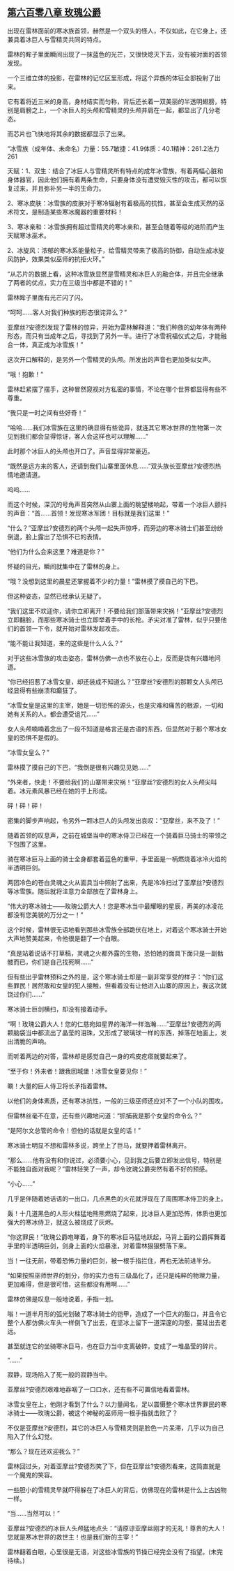 ## [第六百零八章 玫瑰公爵](https://www.xxbiquge.com/11_11222/8972437.html)


  出现在雷林面前的寒冰族首领，赫然是一个双头的怪人，不仅如此，在它身上，还兼具着冰巨人与雪精灵共同的特点。

  雷林的眸子里面瞬间出现了一抹蓝色的光芒，又很快熄灭下去，没有被对面的首领发现。

  一个三维立体的投影，在雷林的记忆区里形成，将这个异族的体征全部投射了出来。

  它有着将近三米的身高，身材结实而匀称，背后还长着一双美丽的半透明翅膀，特别是肩膀之上，一个冰巨人的头颅和雪精灵的头颅并肩在一起，都显出了几分老态。

  而芯片也飞快地将其余的数据都显示了出来。

  “冰雪族（成年体、未命名）力量：55.7敏捷：41.9体质：40.1精神：261.2法力261

  天赋：1、双生：结合了冰巨人与雪精灵所有特点的成年冰雪族，有着两幅心脏和身体器官，因此他们拥有着两条生命，只要身体没有遭受毁灭性的攻击，都可以恢复过来，并且弥补另一半的生命力。

  2、寒冰皮肤：冰雪族的皮肤对于寒冷辐射有着极高的抗性，甚至会生成天然的巫术符文，是制造某些寒冰魔器的重要材料！

  3、寒冰亲和：冰雪族拥有超过雪精灵的寒冰亲和，甚至会随着等级的进阶而产生天赋寒冰巫术。

  2、冰旋风：浓郁的寒冰系能量粒子，给雪精灵带来了极高的防御，自动生成冰旋风防护，效果类似巫师的抗拒火环。”

  “从芯片的数据上看，这种冰雪族显然是雪精灵和冰巨人的融合体，并且完全继承了两者的优点，实力在三级当中都是不错的！”

  雷林眸子里面有光芒闪了闪。

  “呵呵……客人对我们种族的形态很诧异么？”

  亚摩丝?安德烈发现了雷林的惊异，开始为雷林解释道：“我们种族的幼年体有两种形态，而只有当成年之后，寻找到了另外一半。进行了冰雪祝福仪式之后，才能融合一体，真正成为冰雪族！”

  这次开口解释的，是另外一个雪精灵的头颅。所发出的声音也更加类似女声。

  “哦！抱歉！”

  雷林赶紧摆了摆手，这种冒然窥视对方私密的事情，不论在哪个世界都显得有些不尊重。

  “我只是一时之间有些好奇！”

  “哈哈……我们冰雪族在这里的确显得有些诡异，就连其它寒冰世界的生物第一次见到我们都会显得惊讶，客人会这样也可以理解……”

  此时那个冰巨人的头颅也开口了。声音显得非常豪迈。

  “既然是远方来的客人，还请到我们山寨里面休息……”双头族长亚摩丝?安德烈热情地邀请道。

  呜呜……

  而这个时候，深沉的号角声音突然从山寨上面的眺望楼响起，带着一个冰巨人颤抖的声音：“首……首领！发现寒冰军团！目标就是我们这里！”

  “什么？”亚摩丝?安德烈的两个头颅一起失声惊呼，而旁边的寒冰骑士们甚至纷纷倒退，脸上露出了恐惧不已的表情。

  “他们为什么会来这里？难道是你？”

  怀疑的目光，瞬间就集中在了雷林的身上。

  “哦？没想到这里的晨星还掌握着不少的力量！”雷林摸了摸自己的下巴。

  但这种姿态，显然已经承认无疑了。

  “我们这里不欢迎你，请你立即离开！不要给我们部落带来灾祸！”亚摩丝?安德烈立即翻脸，而那些寒冰骑士也立即举着手中的长枪。矛尖对准了雷林，似乎只要他们的首领一下令，就开始对雷林发起攻击。

  “能不能让我知道，来的这些是什么人么？”

  对于这些冰雪族的攻击姿态，雷林仿佛一点也不放在心上，反而是饶有兴趣地问道。

  “你已经招惹了冰雪女皇，却还装成不知道么？”亚摩丝?安德烈的那颗女人头颅已经显得有些崩溃和癫狂了。

  “冰雪女皇是这里的主宰，她是一切恐怖的源头，也是灾难和痛苦的根源，一切和她有关系的人。都会遭受诅咒……”

  女人头颅喃喃着念出了一段不知道是格言还是古语的东西，但显然对于那个寒冰女皇的恐惧不是假的。

  “冰雪女皇么？”

  雷林摸了摸自己的下巴，“我倒是很有兴趣见见她……”

  “外来者，快走！不要给我们的山寨带来灾祸！”亚摩丝?安德烈的女人头颅尖叫着。冰元素风暴已经在她的手上形成。

  砰！砰！砰！

  密集的脚步声响起，令另外一颗冰巨人的头颅发出哀叹：“亚摩丝，来不及了！”

  随着首领的叹息声，之前在城堡当中的寒冰侍卫已经在一个骑着巨马骑士的带领之下包围了这里。

  骑在寒冰巨马上面的骑士全身都套着蓝色的重甲，手里面是一柄燃烧着冰冷火焰的半透明巨剑。

  两团冷色的苍白灵魂之火从面具当中照射了出来，先是冷冷扫过了亚摩丝?安德烈等冰雪族。随后就将注意力全部放在了雷林身上。

  “伟大的寒冰骑士——玫瑰公爵大人！您是寒冰当中最耀眼的星辰，再美的冰凌花都没有您美貌的万分之一！”

  这个时候，雷林很无语地看到那些冰雪族全部跪伏在地上，对着这个寒冰骑士开始大声地赞美起来，令他很是翻了一个白眼。

  “真是站着说话不打草稿，灵魂之火都外露的生物，恐怕她的面具下面只是一副骷髅而已，你们是自己找死啊……”

  但有些出乎雷林预料之外的是，这个寒冰骑士却是一副非常享受的样子：“你们这些罪民！居然敢和女皇的犯人接触，但看着没有让他进入山寨的原因上，我这次就饶过你们……”

  寒冰骑士巨剑横扫，却没有接着动手。

  “啊！玫瑰公爵大人！您的仁慈宛如星界的海洋一样浩瀚……”亚摩丝?安德烈的两颗脑袋当中都流出了晶莹的泪珠，又形成了玻璃球一样的东西，掉落在地面上，发出清脆的声响。

  而听着两边的对答，雷林却是感觉自己一身的鸡皮疙瘩就要起来了。

  “至于你！外来者！跟我回城堡！冰雪女皇要见你！”

  唰！大量的巨人侍卫将长矛指着雷林。

  以他们的身体素质，还有寒冰抗性，一般的三级巫师还应对不了一个小队的围攻。

  但雷林丝毫不在意，还有些兴趣地问道：“抓捕我是那个女皇的命令么？”

  “是阿尔文总管的命令！但他的话就是女皇的话！”

  寒冰骑士明显不想和雷林多说，跨坐上了巨马，就要押着雷林离开。

  “那么……他有没有和你说过，必须要小心，见到我之后要立即发出信号，特别是不能独自面对我呢？”雷林轻笑了一声，却令玫瑰公爵突然有着不好的预感。

  “小心……”

  几乎是伴随着她话语的一出口，几点黑色的火花就浮现在了周围寒冰侍卫的身上。

  轰！十几道黑色的人形火柱猛地熊熊燃烧了起来，比冰巨人更加恐怖，体质也更加强大的寒冰侍卫，就这么被烧成了灰烬。

  “你这罪民！”玫瑰公爵咆哮着，身下的寒冰巨马猛地跃起，马背上面的公爵挥舞着手里的半透明巨剑，剑身上面的火焰暴涨，对着雷林狠狠劈落下来。

  当！一往无前，带着恐怖力量的巨剑，被一根手指拦住，再也无法前进半分。

  “如果按照巫师世界的划分，你的实力也有三级晶化了，还只是纯粹的物理力量，更加难得，但是很可惜，这些都没有用啊……”

  雷林仿佛是叹息一般地说着，手指一划。

  嗡！一道半月形的弧光划破了寒冰骑士的铠甲，造成了一个巨大的豁口，并且令它整个人都仿佛火车头一样倒飞了出去，在坚冰上留下一道深邃的沟壑，蔓延出去老远。

  甚至就连它的坐骑寒冰巨马，也在巨力当中支离破碎，变成了一堆晶莹的碎片。

  “……”

  寂静，现场陷入了死一般的寂静当中。

  亚摩丝?安德烈艰难地吞咽了一口口水，还有些不可置信地看着雷林。

  冰雪女皇在上，他刚才看到了什么？以力量闻名，足以震慑整个寒冰世界罪民的寒冰骑士——玫瑰公爵，被这个神秘的巫师用一根手指就击败了？

  不仅是亚摩丝?安德烈，其它的冰巨人与雪精灵则是脸色一片呆滞，几乎以为自己陷入了什么幻觉。

  “那么？现在还欢迎我么？”

  雷林回过头，对着亚摩丝?安德烈笑了下，但在亚摩丝?安德烈看来，这简直就是一个魔鬼的笑容。

  一些胆小的雪精灵早就吓得躲在了冰巨人的背后，仿佛现在的雷林是什么上古凶物一样。

  “当……当然可以！”

  亚摩丝?安德烈的冰巨人头颅猛地点头：“请原谅亚摩丝刚才的无礼！尊贵的大人！您就是寒冰世界的救世主！也是我们新的主宰！”

  雷林翻着白眼，心里很是无语，对这些冰雪族的节操已经完全没有了指望。(未完待续。)
